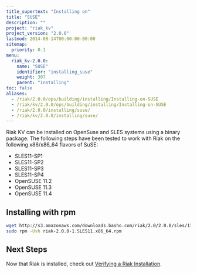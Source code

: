```yaml
---
title_supertext: "Installing on"
title: "SUSE"
description: ""
project: "riak_kv"
project_version: "2.0.0"
lastmod: 2014-08-14T00:00:00-00:00
sitemap:
  priority: 0.1
menu:
  riak_kv-2.0.0:
    name: "SUSE"
    identifier: "installing_suse"
    weight: 307
    parent: "installing"
toc: false
aliases:
  - /riak/2.0.0/ops/building/installing/Installing-on-SUSE
  - /riak/kv/2.0.0/ops/building/installing/Installing-on-SUSE
  - /riak/2.0.0/installing/suse/
  - /riak/kv/2.0.0/installing/suse/
---
```


[install verify]: {{<baseurl>}}riak/kv/2.0.0/setup/installing/verify

Riak KV can be installed on OpenSuse and SLES systems using a binary package. The following steps have been tested to work with Riak on
the following x86/x86_64 flavors of SuSE:

* SLES11-SP1
* SLES11-SP2
* SLES11-SP3
* SLES11-SP4
* OpenSUSE 11.2
* OpenSUSE 11.3
* OpenSUSE 11.4

## Installing with rpm

```bash
wget http://s3.amazonaws.com/downloads.basho.com/riak/2.0/2.0.0/sles/11/riak-2.0.0-1.SLES11.x86_64.rpm
sudo rpm -Uvh riak-2.0.0-1.SLES11.x86_64.rpm
```

## Next Steps

Now that Riak is installed, check out [Verifying a Riak Installation][install verify].
